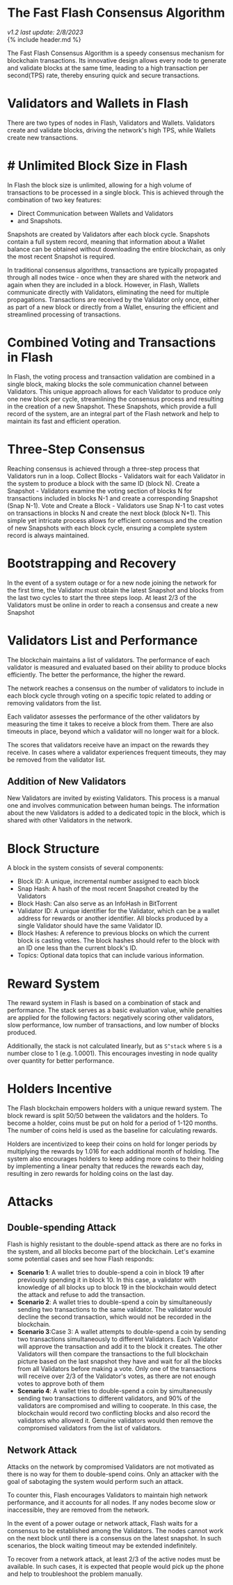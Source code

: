 # The **Fast** Flash Consensus Algorithm
*v1.2 last update: 2/8/2023*
</br>{% include header.md %}

The Fast Flash Consensus Algorithm is a speedy consensus mechanism for blockchain transactions. Its innovative design allows every node to generate and validate blocks at the same time, leading to a high transaction per second(TPS) rate, thereby ensuring quick and secure transactions.
# Validators and Wallets in Flash

There are two types of nodes in Flash, Validators and Wallets. 
Validators create and validate blocks, driving the network's high TPS, while Wallets create new transactions.

# # Unlimited Block Size in Flash 
In Flash the block size is unlimited, allowing for a high volume of transactions to be processed in a single block. This is achieved through the combination of two key features: 
 - Direct Communication between Wallets and Validators 
 - and Snapshots.

Snapshots are created by Validators after each block cycle. Snapshots contain a full system record, meaning that information about a Wallet balance can be obtained without downloading the entire blockchain, as only the most recent Snapshot is required.

In traditional consensus algorithms, transactions are typically propagated through all nodes twice - once when they are shared with the network and again when they are included in a block. However, in Flash, Wallets communicate directly with Validators, eliminating the need for multiple propagations. Transactions are received by the Validator only once, either as part of a new block or directly from a Wallet, ensuring the efficient and streamlined processing of transactions.

# Combined Voting and Transactions in Flash
In Flash, the voting process and transaction validation are combined in a single block, making blocks the sole communication channel between Validators. This unique approach allows for each Validator to produce only one new block per cycle, streamlining the consensus process and resulting in the creation of a new Snapshot. These Snapshots, which provide a full record of the system, are an integral part of the Flash network and help to maintain its fast and efficient operation.

# Three-Step Consensus 
Reaching consensus is achieved through a three-step process that Validators run in a loop.
Collect Blocks - Validators wait for each Validator in the system to produce a block with the same ID (block N).
Create a Snapshot - Validators examine the voting section of blocks N for transactions included in blocks N-1 and create a corresponding Snapshot (Snap N-1).
Vote and Create a Block - Validators use Snap N-1 to cast votes on transactions in blocks N and create the next block (block N+1).
This simple yet intricate process allows for efficient consensus and the creation of new Snapshots with each block cycle, ensuring a complete system record is always maintained.

# Bootstrapping and Recovery 
In the event of a system outage or for a new node joining the network for the first time, the Validator must obtain the latest Snapshot and blocks from the last two cycles to start the three steps loop. At least 2/3 of the Validators must be online in order to reach a consensus and create a new Snapshot

# Validators List and Performance
The blockchain maintains a list of validators. The performance of each validator is measured and evaluated based on their ability to produce blocks efficiently. The better the performance, the higher the reward.

The network reaches a consensus on the number of validators to include in each block cycle through voting on a specific topic related to adding or removing validators from the list.

Each validator assesses the performance of the other validators by measuring the time it takes to receive a block from them. There are also timeouts in place, beyond which a validator will no longer wait for a block.

The scores that validators receive have an impact on the rewards they receive. In cases where a validator experiences frequent timeouts, they may be removed from the validator list.

## Addition of New Validators
New Validators are invited by existing Validators. This process is a manual one and involves communication between human beings. The information about the new Validators is added to a dedicated topic in the block, which is shared with other Validators in the network. 

# Block Structure
A block in the system consists of several components:

 - Block ID: A unique, incremental number assigned to each block
 - Snap Hash: A hash of the most recent Snapshot created by the Validators
 - Block Hash: Can also serve as an InfoHash in BitTorrent
 - Validator ID: A unique identifier for the Validator, which can be a wallet address for rewards or another identifier. All blocks produced by a single Validator should have the same Validator ID.
 - Block Hashes: A reference to previous blocks on which the current block is casting votes. The block hashes should refer to the block with an ID one less than the current block's ID.
 - Topics: Optional data topics that can include various information.

# Reward System
The reward system in Flash is based on a combination of stack and performance. The stack serves as a basic evaluation value, while penalties are applied for the following factors: negatively scoring other validators, slow performance, low number of transactions, and low number of blocks produced.

Additionally, the stack is not calculated linearly, but as `S^stack` where `S` is a number close to 1 (e.g. 1.0001). This encourages investing in node quality over quantity for better performance.

# Holders Incentive
The Flash blockchain empowers holders with a unique reward system. The block reward is split 50/50 between the validators and the holders. To become a holder, coins must be put on hold for a period of 1-120 months. The number of coins held is used as the baseline for calculating rewards.

Holders are incentivized to keep their coins on hold for longer periods by multiplying the rewards by 1.016 for each additional month of holding. The system also encourages holders to keep adding more coins to their holding by implementing a linear penalty that reduces the rewards each day, resulting in zero rewards for holding coins on the last day.

# Attacks
## Double-spending Attack
Flash is highly resistant to the double-spend attack as there are no forks in the system, and all blocks become part of the blockchain.
Let's examine some potential cases and see how Flash responds:
 - **Scenario 1**: A wallet tries to double-spend a coin in block 19 after previously spending it in block 10. In this case, a validator with knowledge of all blocks up to block 19 in the blockchain would detect the attack and refuse to add the transaction.
 - **Scenario 2**: A wallet tries to double-spend a coin by simultaneously sending two transactions to the same validator. The validator would decline the second transaction, which would not be recorded in the blockchain.
 - **Scenario 3**:Case 3: A wallet attempts to double-spend a coin by sending two transactions simultaneously to different Validators. Each Validator will approve the transaction and add it to the block it creates. The other Validators will then compare the transactions to the full blockchain picture based on the last snapshot they have and wait for all the blocks from all Validators before making a vote. Only one of the transactions will receive over 2/3 of the Validator's votes, as there are not enough votes to approve both of them
 - **Scenario 4**: A wallet tries to double-spend a coin by simultaneously sending two transactions to different validators, and 90% of the validators are compromised and willing to cooperate. In this case, the blockchain would record two conflicting blocks and also record the validators who allowed it. Genuine validators would then remove the compromised validators from the list of validators.

## Network Attack
Attacks on the network by compromised Validators are not motivated as there is no way for them to double-spend coins. Only an attacker with the goal of sabotaging the system would perform such an attack.

To counter this, Flash encourages Validators to maintain high network performance, and it accounts for all nodes. If any nodes become slow or inaccessible, they are removed from the network.

In the event of a power outage or network attack, Flash waits for a consensus to be established among the Validators. The nodes cannot work on the next block until there is a consensus on the latest snapshot. In such scenarios, the block waiting timeout may be extended indefinitely.

To recover from a network attack, at least 2/3 of the active nodes must be available. In such cases, it is expected that people would pick up the phone and help to troubleshoot the problem manually.
